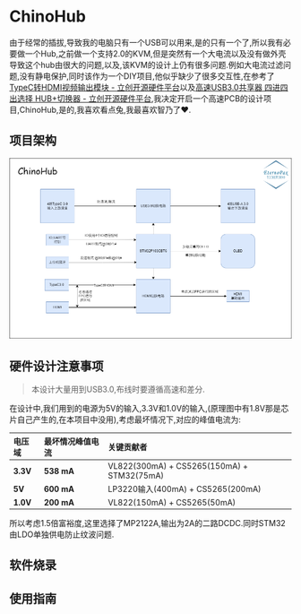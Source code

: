 # ChinoHub

由于经常的插拔,导致我的电脑只有一个USB可以用来,是的只有一个了,所以我有必要做一个Hub,之前做一个支持2.0的KVM,但是突然有一个大电流以及没有做外壳导致这个hub由很大的问题,以及,该KVM的设计上仍有很多问题.例如大电流过滤问题,没有静电保护,同时该作为一个DIY项目,他似乎缺少了很多交互性,在参考了[TypeC转HDMI视频输出模块 - 立创开源硬件平台](https://oshwhub.com/lemon_wifi/CS5265)以及[高速USB3.0共享器 四进四出选择 HUB+切换器 - 立创开源硬件平台](https://oshwhub.com/aknice/vl822-ch484m-si-jin-si-chu-usb3-0-hub),我决定开启一个高速PCB的设计项目,ChinoHub,是的,我喜欢看点兔,我最喜欢智乃了❤.

## 项目架构

<img src="./Bitmap/Block diagram.png" alt="系统框图" style="zoom: 67%;" />

## 硬件设计注意事项

> 本设计大量用到USB3.0,布线时要遵循高速和差分.

在设计中,我们用到的电源为5V的输入,3.3V和1.0V的输入,(原理图中有1.8V那是芯片自己产生的,在本项目中没用),考虑最坏情况下,对应的峰值电流为:

| 电压域   | 最坏情况峰值电流 | 关键贡献者                                 |
| :------- | :--------------- | :----------------------------------------- |
| **3.3V** | **538 mA**       | VL822(300mA) + CS5265(150mA) + STM32(75mA) |
| **5V**   | **600 mA**       | LP3220输入(400mA) + CS5265(200mA)          |
| **1.0V** | **200 mA**       | VL822(150mA) + CS5265(50mA)                |

所以考虑1.5倍富裕度,这里选择了MP2122A,输出为2A的二路DCDC.同时STM32由LDO单独供电防止纹波问题.

## 软件烧录



## 使用指南